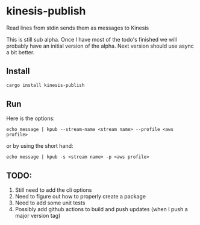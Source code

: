 # kinesis-publish
Read lines from stdin sends them as messages to Kinesis

This is still sub alpha. Once I have most of the todo's finished we will probably have an initial version of the alpha.
Next version should use async a bit better.

## Install
```bash
cargo install kinesis-publish
```

## Run

Here is the options:
```
echo message | kpub --stream-name <stream name> --profile <aws profile>
```

or by using the short hand:

```
echo message | kpub -s <stream name> -p <aws profile>
```


## TODO:
1. Still need to add the cli options
1. Need to figure out how to properly create a package
1. Need to add some unit tests
1. Possibly add github actions to build and push updates (when I push a major version tag)
